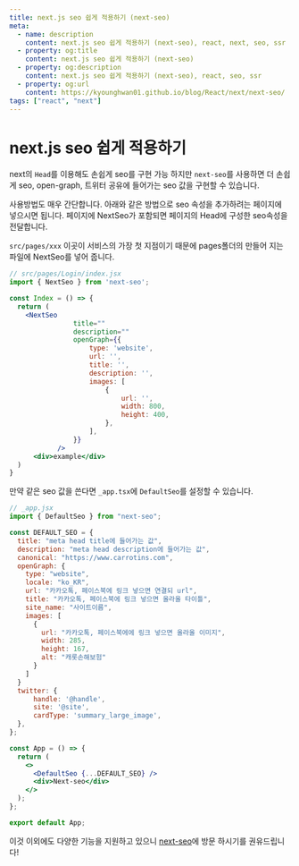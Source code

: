 ```yaml
---
title: next.js seo 쉽게 적용하기 (next-seo)
meta:
  - name: description
    content: next.js seo 쉽게 적용하기 (next-seo), react, next, seo, ssr
  - property: og:title
    content: next.js seo 쉽게 적용하기 (next-seo)
  - property: og:description
    content: next.js seo 쉽게 적용하기 (next-seo), react, seo, ssr
  - property: og:url
    content: https://kyounghwan01.github.io/blog/React/next/next-seo/
tags: ["react", "next"]
---
```


# next.js seo 쉽게 적용하기

next의 `Head`를 이용해도 손쉽게 seo를 구현 가능 하지만 `next-seo`를 사용하면 더 손쉽게 seo, open-graph, 트위터 공유에 들어가는 seo 값을 구현할 수 있습니다.

사용방법도 매우 간단합니다. 아래와 같은 방법으로 seo 속성을 추가하려는 페이지에 넣으시면 됩니다. 페이지에 NextSeo가 포함되면 페이지의 Head에 구성한 seo속성을 전달합니다.

`src/pages/xxx` 이곳이 서비스의 가장 첫 지점이기 때문에 pages폴더의 만들어 지는 파일에 NextSeo를 넣어 줍니다.

```jsx
// src/pages/Login/index.jsx
import { NextSeo } from 'next-seo';

const Index = () => {
  return (
    <NextSeo
				title=""
				description=""
				openGraph={{
					type: 'website',
					url: '',
					title: '',
					description: '',
					images: [
						{
							url: '',
							width: 800,
							height: 400,
						},
					],
				}}
			/>
      <div>example</div>
  )
}
```

만약 같은 seo 값을 쓴다면 `_app.tsx`에 `DefaultSeo`를 설정할 수 있습니다.

```jsx
// _app.jsx
import { DefaultSeo } from "next-seo";

const DEFAULT_SEO = {
  title: "meta head title에 들어가는 값",
  description: "meta head description에 들어가는 값",
  canonical: "https://www.carrotins.com",
  openGraph: {
    type: "website",
    locale: "ko_KR",
    url: "카카오톡, 페이스북에 링크 넣으면 연결되 url",
    title: "카카오톡, 페이스북에 링크 넣으면 올라올 타이틀",
    site_name: "사이트이름",
    images: [
      {
        url: "카카오톡, 페이스북에에 링크 넣으면 올라올 이미지",
        width: 285,
        height: 167,
        alt: "캐롯손해보험"
      }
    ]
  }
  twitter: {
      handle: '@handle',
      site: '@site',
      cardType: 'summary_large_image',
  },
};

const App = () => {
  return (
    <>
      <DefaultSeo {...DEFAULT_SEO} />
      <div>Next-seo</div>
    </>
  );
};

export default App;
```

이것 이외에도 다양한 기능을 지원하고 있으니 [next-seo](https://github.com/garmeeh/next-seo)에 방문 하시기를 권유드립니다!

<TagLinks />

<Comment />
